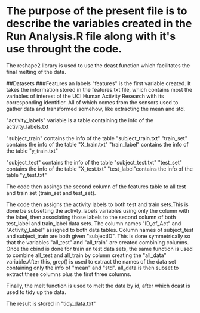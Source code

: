 # The purpose of the present file is to describe the variables created in the Run Analysis.R file along with it's use throught the code.


The reshape2 library is used to use the dcast function which facilitates the final melting of the data.

##Datasets
###Features an labels
"features" is the first variable created. It takes the information stored in the features.txt file, which contains most the variables of interest of the UCI Human Activity Research with its corresponding identifier. All of which comes from the sensors used to gather data and transformed somehow, like extracting the mean and std.

"activity_labels" variable is a table containing the info of the activity_labels.txt

"subject_train" contains the info of the table "subject_train.txt"
"train_set"  contains the info of the table "X_train.txt"
"train_label" contains the info of the table "y_train.txt"

"subject_test" contains the info of the table "subject_test.txt"
"test_set"  contains the info of the table "X_test.txt"
"test_label"contains the info of the table "y_test.txt"

The code then assings the second column of the features table to all test and train set (train_set and test_set).

The code then assigns the activity labels to both test and train sets.This is done be subsetting the activty_labels variables using only the column with the label, then associating those labels to the second column of both test_label and train_label data sets. The column names "ID_of_Act" and "Activity_Label" assigned to both data tables.
Column names of subject_test and subject_train are both given "subjectID". This is done symmetrically so that the variables "all_test" and "all_train" are created combining columns.
Once the cbind is done for train an test data sets, the same function is used to combine all_test and all_train by column creating the "all_data" variable.After this, grep() is used to extract the names of the data set containing only the info of "mean" and "std". all_data is then subset to extract these columns plus the first three columns.

Finally, the melt function is used to melt the data by id, after which dcast is used to tidy up the data.

The result is stored in "tidy_data.txt"
